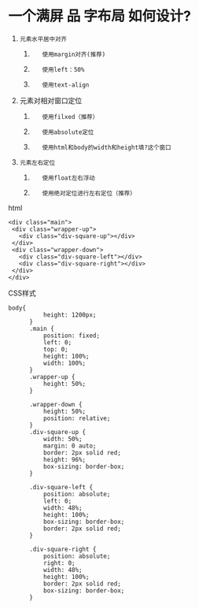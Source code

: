 # 一个满屏 品 字布局 如何设计?

1.     元素水平居中对齐
	
	1)        使用margin对齐(推荐)
	
	2)        使用left：50%
	
	3)        使用text-align

2.  元素对相对窗口定位
	
	1)        使用filxed（推荐）
	
	2)        使用absolute定位
	
	3)        使用html和body的width和height填?这个窗口

3.     元素左右定位

	1)        使用float左右浮动
	
	2)        使用绝对定位进行左右定位（推荐）


html

	<div class="main">  
	 <div class="wrapper-up">  
	   <div class="div-square-up"></div>  
	 </div>  
	 <div class="wrapper-down">  
	   <div class="div-square-left"></div>  
	   <div class="div-square-right"></div>  
	 </div>  
	</div>  

CSS样式

	body{  
	          height: 1200px;  
	      }  
	      .main {  
	          position: fixed;  
	          left: 0;  
	          top: 0;  
	          height: 100%;  
	          width: 100%;  
	      }  
	      .wrapper-up {  
	          height: 50%;  
	      }  
	  
	      .wrapper-down {  
	          height: 50%;  
	          position: relative;  
	      }  
	      .div-square-up {  
	          width: 50%;  
	          margin: 0 auto;  
	          border: 2px solid red;  
	          height: 96%;  
	          box-sizing: border-box;  
	      }  
	  
	      .div-square-left {  
	          position: absolute;  
	          left: 0;  
	          width: 48%;  
	          height: 100%;  
	          box-sizing: border-box;  
	          border: 2px solid red;  
	      }  
	  
	      .div-square-right {  
	          position: absolute;  
	          right: 0;  
	          width: 48%;  
	          height: 100%;  
	          border: 2px solid red;  
	          box-sizing: border-box;  
	      }  
